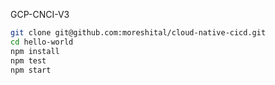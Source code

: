 GCP-CNCI-V3
```sh
git clone git@github.com:moreshital/cloud-native-cicd.git
cd hello-world
npm install
npm test
npm start
```
 
